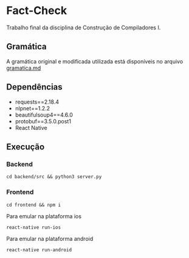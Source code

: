 # Fact-Check
Trabalho final da disciplina de Construção de Compiladores I.

## Gramática
A gramática original e modificada utilizada está disponíveis no arquivo [gramatica.md](gramatica.md)

## Dependências
* requests==2.18.4
* nlpnet==1.2.2
* beautifulsoup4==4.6.0
* protobuf==3.5.0.post1
* React Native

## Execução

### Backend
```
cd backend/src && python3 server.py
```

### Frontend
```
cd frontend && npm i
```
Para emular na plataforma ios
```
react-native run-ios
```
Para emular na plataforma android
```
react-native run-android
```